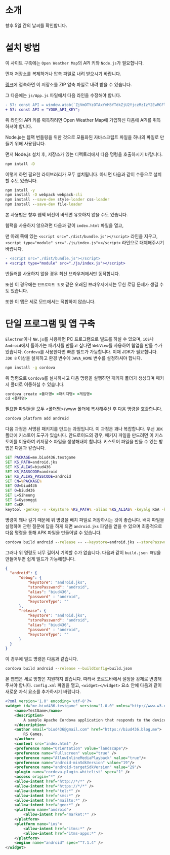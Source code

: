 # 소개
향후 5일 간의 날씨를 확인합니다.

# 설치 방법
이 사이트 구축에는 ```Open Weather Map```의 API 키와 ```Node.js```가 필요합니다. 

먼저 저장소를 복제하거나 압축 파일로 내려 받으시기 바랍니다.

<a href="https://minhaskamal.github.io/DownGit/#/home?url=https://github.com/biud436/biud436.github.com/tree/master/weather">링크</a>에 접속하면 이 저장소를 ZIP 압축 파일로 내려 받을 수 있습니다.

그 다음에는 ```js/App.js``` 파일에서 다음 라인을 수정해야 합니다.

```diff
- 57: const API = window.atob(`ZjVmOTYzOTAxYmM3YTdkZjU2YjczMzIzY2EwMGFlNDc=`);
+ 57: const API = "YOUR_API_KEY";
```

위 라인의 API 키를 획득하려면 Open Weather Map에 가입하신 다음에 API를 취득하셔야 합니다.

Node.js는 웹팩 번들링을 위한 것으로 모듈화된 자바스크립트 파일을 하나의 파일로 만들기 위해 사용됩니다.

먼저 Node.js 설치 후, 저장소가 있는 디렉토리에서 다음 명령을 호출하시기 바랍니다.

```bat
npm intall -D
```

이렇게 하면 필요한 라이브러리가 모두 설치됩니다. 아니면 다음과 같이 수동으로 설치할 수도 있습니다.

```bat
npm intall -y
npm install -D webpack webpack-cli
npm install --save-dev style-loader css-loader
npm install --save-dev file-loader
```

본 사용법은 향후 웹팩 버전이 바뀌면 유효하지 않을 수도 있습니다.

웹팩을 사용하지 않으려면 다음과 같이 ```index.html``` 파일을 열고, 

맨 아래 쪽에 있는 ```<script src="./dist/bundle.js"></script>``` 라인을 지우고,
```<script type="module" src="./js/index.js"></script>``` 라인으로 대체해주시기 바랍니다.

```diff
- <script src="./dist/bundle.js"></script>
+ <script type="module" src="./js/index.js"></script>
```

번들러를 사용하지 않을 경우 최신 브라우저에서만 동작합니다. 

또한 이 경우에는 ```안드로이드 킷캣``` 같은 오래된 브라우저에서는 무한 로딩 문제가 생길 수도 있습니다.

또한 이 앱은 세로 모드에서는 적합하지 않습니다.

# 단일 프로그램 및 앱 구축
```Electron```이나 ```NW.js```를 사용하면 PC 프로그램으로 빌드를 하실 수 있으며, ```iOS```나 ```Android```에서 돌아가는 패키지를 만들고 싶다면 ```WebView```를 사용하여 웹앱을 만들 수가 있습니다. ```Cordova```를 사용한다면 빠른 빌드가 가능합니다. 이때 JDK가 필요합니다. ```JDK 8``` 이상을 설치하고 환경 변수에 ```JAVA_HOME``` 변수를 설정하셔야 합니다.

```bat
npm install -g cordova 
```

위 명령으로 ```Cordova```를 설치하시고 다음 명령을 실행하면 패키지 폴더가 생성되며 패키지 폴더로 이동하실 수 있습니다.

```bat
cordova create <폴더명> <패키지명> <게임명>
cd <폴더명>
```

필요한 파일들을 모두 <폴더명>/www 폴더에 복사해주신 후 다음 명령을 호출합니다.

```bat
cordova platform add android
```

다음 과정은 서명된 패키지를 만드는 과정입니다. 이 과정은 꽤나 복잡합니다. 우선 ```JDK``` 폴더에 키스토어 도구가 있습니다. 안드로이드의 경우, 패키지 파일을 만드려면 이 키스토어를 이용하여 키저장소 파일을 생성해내야 합니다. 키스토어 파일을 만들 수 있는 방법은 다음과 같습니다.

```bat
SET PACKAGE=me.biud436.testgame
SET KS_PATH=android.jks
SET KS_ALIAS=biud436
SET KS_PASSCODE=android
SET KS_ALIAS_PASSCODE=android
SET CN=%PACKAGE%
SET OU=biud436
SET O=biud436
SET L=Siheung
SET S=Gyeonggi
SET C=KR
keytool -genkey -v -keystore %KS_PATH% -alias %KS_ALIAS% -keyalg RSA -keysize 2048 -validity 10000 -keypass %KS_PASSCODE% -storepass %KS_ALIAS_PASSCODE% -dname "CN=%CN%,OU=%OU%,O=%O%,L=%L%,S=%S%,C=%C%"
```

명령이 꽤나 길기 때문에 위 명령을 배치 파일로 저장하시는 것이 좋습니다. 배치 파일을 실행하여 관련 질문에 답을 하게 되면 ```android.jks``` 파일을 얻을 수 있으며 최종적으로 다음 명령을 통해 APK 파일을 만들어낼 수 있습니다.

```bat
cordova build android --release -- --keystore=android.jks --storePassword=android --alias=biud436 --password=android
```

그러나 위 명령도 너무 길어서 기억할 수가 없습니다. 다음과 같이 ```build.json 파일```을 만들어두면 쉽게 빌드가 가능해집니다.

```json
{
  "android": {
      "debug": {
          "keystore": "android.jks",
          "storePassword": "android",
          "alias": "biud436",
          "password" : "android",
          "keystoreType": ""
      },
      "release": {
          "keystore": "android.jks",
          "storePassword": "android",
          "alias": "biud436",
          "password" : "android",                
          "keystoreType": ""
      }
  }
}

```

이 경우에 빌드 명령은 다음과 같습니다.

```bat
cordova build android --release --buildConfig=build.json
```

본 웹앱은 세로 방향은 지원하지 않습니다. 따라서 코르도바에서 설정을 강제로 변경해주셔야 합니다. ```config.xml``` 파일을 열고, ```<widget></widget>``` 요소 안에 다음과 같이 새로운 자식 요소를 추가하시기 바랍니다. 

```xml
<?xml version='1.0' encoding='utf-8'?>
<widget id="me.biud436.testgame" version="1.0.0" xmlns="http://www.w3.org/ns/widgets" xmlns:cdv="http://cordova.apache.org/ns/1.0">
    <name>TestGame</name>
    <description>
        A sample Apache Cordova application that responds to the deviceready event.
    </description>
    <author email="biud436@gmail.com" href="https://biud436.blog.me">
        RS Games.
    </author>
    <content src="index.html" />
	<preference name="Orientation" value="landscape"/>
	<preference name="Fullscreen" value="true" />
	<preference name="AllowInlineMediaPlayback" value="true"/>
	<preference name="android-minSdkVersion" value="19"/>
	<preference name="android-targetSdkVersion" value="29"/>	
    <plugin name="cordova-plugin-whitelist" spec="1" />
    <access origin="*" />
    <allow-intent href="http://*/*" />
    <allow-intent href="https://*/*" />
    <allow-intent href="tel:*" />
    <allow-intent href="sms:*" />
    <allow-intent href="mailto:*" />
    <allow-intent href="geo:*" />
    <platform name="android">
        <allow-intent href="market:*" />
    </platform>
    <platform name="ios">
        <allow-intent href="itms:*" />
        <allow-intent href="itms-apps:*" />
    </platform>
    <engine name="android" spec="^7.1.4" />
</widget>
```